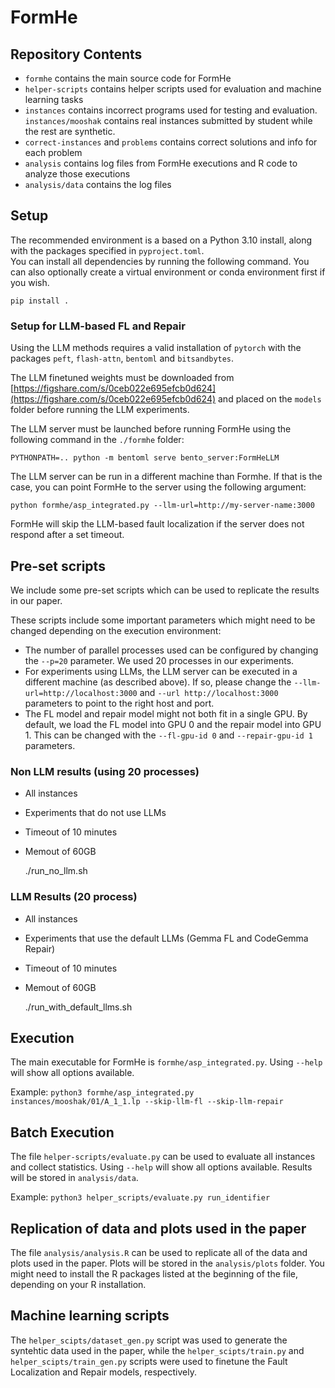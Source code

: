 # FormHe

## Repository Contents

- `formhe` contains the main source code for FormHe
- `helper-scripts` contains helper scripts used for evaluation and machine learning tasks
- `instances` contains incorrect programs used for testing and evaluation. `instances/mooshak` contains real instances submitted by student while the rest are synthetic.
- `correct-instances` and `problems` contains correct solutions and info for each problem
- `analysis` contains log files from FormHe executions and R code to analyze those executions
- `analysis/data` contains the log files

## Setup

The recommended environment is a based on a Python 3.10 install, along with the packages specified in `pyproject.toml`.  
You can install all dependencies by running the following command. You can also optionally create a virtual environment or conda environment first if you wish.

    pip install .

### Setup for LLM-based FL and Repair

Using the LLM methods requires a valid installation of `pytorch` with the packages `peft`, `flash-attn`, `bentoml` and `bitsandbytes`.

The LLM finetuned weights must be downloaded from [https://figshare.com/s/0ceb022e695efcb0d624](https://figshare.com/s/0ceb022e695efcb0d624) and placed on the `models` folder before running the LLM experiments.

The LLM server must be launched before running FormHe using the following command in the `./formhe` folder:

    PYTHONPATH=.. python -m bentoml serve bento_server:FormHeLLM

The LLM server can be run in a different machine than Formhe.
If that is the case, you can point FormHe to the server using the following argument:

    python formhe/asp_integrated.py --llm-url=http://my-server-name:3000

FormHe will skip the LLM-based fault localization if the server does not respond after a set timeout.

## Pre-set scripts

We include some pre-set scripts which can be used to replicate the results in our paper. 

These scripts include some important parameters which might need to be changed depending on the execution environment:

- The number of parallel processes used can be configured by changing the `--p=20` parameter. We used 20 processes in our experiments.
- For experiments using LLMs, the LLM server can be executed in a different machine (as described above). If so, please change the `--llm-url=http://localhost:3000` and `--url http://localhost:3000` parameters to point to the right host and port.
- The FL model and repair model might not both fit in a single GPU. By default, we load the FL model into GPU 0 and the repair model into GPU 1. This can be changed with the `--fl-gpu-id 0` and `--repair-gpu-id 1` parameters.

### Non LLM results (using 20 processes)
- All instances
- Experiments that do not use LLMs
- Timeout of 10 minutes
- Memout of 60GB


    ./run_no_llm.sh

### LLM Results (20 process)
- All instances
- Experiments that use the default LLMs (Gemma FL and CodeGemma Repair)
- Timeout of 10 minutes
- Memout of 60GB


    ./run_with_default_llms.sh

## Execution
The main executable for FormHe is `formhe/asp_integrated.py`. Using `--help` will show all options available.

Example: `python3 formhe/asp_integrated.py instances/mooshak/01/A_1_1.lp --skip-llm-fl --skip-llm-repair`

## Batch Execution

The file `helper-scripts/evaluate.py` can be used to evaluate all instances and collect statistics. Using `--help` will show all options available.
Results will be stored in `analysis/data`.

Example: `python3 helper_scripts/evaluate.py run_identifier`

## Replication of data and plots used in the paper

The file `analysis/analysis.R` can be used to replicate all of the data and plots used in the paper. Plots will be stored in the `analysis/plots` folder.
You might need to install the R packages listed at the beginning of the file, depending on your R installation.

## Machine learning scripts

The `helper_scipts/dataset_gen.py` script was used to generate the syntehtic data used in the paper, while the `helper_scipts/train.py` and `helper_scipts/train_gen.py` scripts were used to finetune the Fault Localization and Repair models, respectively.
